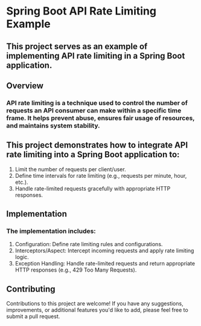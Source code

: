 # Spring Boot API Rate Limiting Example
## This project serves as an example of implementing API rate limiting in a Spring Boot application.

## Overview
### API rate limiting is a technique used to control the number of requests an API consumer can make within a specific time frame. It helps prevent abuse, ensures fair usage of resources, and maintains system stability.

## This project demonstrates how to integrate API rate limiting into a Spring Boot application to:

1. Limit the number of requests per client/user.
2. Define time intervals for rate limiting (e.g., requests per minute, hour, etc.).
3. Handle rate-limited requests gracefully with appropriate HTTP responses.

## Implementation
### The implementation includes:
1. Configuration: Define rate limiting rules and configurations.
2. Interceptors/Aspect: Intercept incoming requests and apply rate limiting logic.
3. Exception Handling: Handle rate-limited requests and return appropriate HTTP responses (e.g., 429 Too Many Requests).

## Contributing
Contributions to this project are welcome! If you have any suggestions, improvements, or additional features you'd like to add, please feel free to submit a pull request. 
